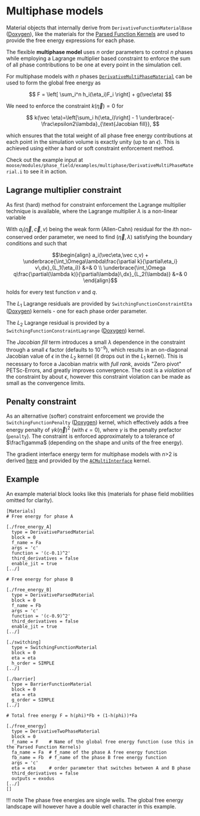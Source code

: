 # Multiphase models

Material objects that internally derive from `DerivativeFunctionMaterialBase` ([Doxygen](http://mooseframework.org/docs/doxygen/modules/classDerivativeFunctionMaterialBase.html)), like the materials for the [Parsed Function Kernels](FunctionMaterialKernels.md) are used to provide the free energy expressions for each phase.

The flexible **multiphase model** uses _n_ order parameters to control _n_ phases
while employing a Lagrange multiplier based constraint to enforce the sum of all
phase contributions to be one at every point in the simulation cell.

For multiphase models with _n_ phases [`DerivativeMultiPhaseMaterial`](DerivativeMultiPhaseMaterial.md)
can be used to form the global free energy as

$$
F = \left[ \sum_i^n h_i(\eta_i)F_i \right] + g(\vec\eta)
$$

We need to enforce the constraint $k(\vec\eta)=0$ for

$$
k(\vec \eta)=\left[\sum_i h(\eta_i)\right] - 1 \underbrace{- \frac\epsilon2\lambda}_{\text{Jacobian fill}},
$$

which ensures that the total weight of all phase free energy contributions at
each point in the simulation volume is exactly unity (up to an $\epsilon$). This
is achieved using either a hard or soft constraint enforcement method.

Check out the example input at `moose/modules/phase_field/examples/multiphase/DerivativeMultiPhaseMaterial.i` to see it in action.

## Lagrange multiplier constraint

As first (hard) method for constraint enforcement the Lagrange multiplier technique
is available, where the Lagrange multiplier $\lambda$ is a non-linear variable

With $a_i(\vec\eta,\vec c,v)$ being the weak form (Allen-Cahn) residual for the
$i$th non-conserved order parameter, we need to find $(\vec\eta,\lambda)$ satisfying
the boundary conditions and such that

$$\begin{align}
a_i(\vec\eta,\vec c,v) + \underbrace{\int_\Omega\lambda\frac{\partial k}{\partial\eta_i} v\,dx}_{L_1(\eta_i)} &=& 0 \\
\underbrace{\int_\Omega q\frac{\partial(\lambda k)}{\partial\lambda}\,dx}_{L_2(\lambda)} &=& 0
\end{align}$$

holds for every test function $v$ and $q$.

The $L_1$ Lagrange residuals are provided by `SwitchingFunctionConstraintEta` ([Doxygen](http://mooseframework.org/docs/doxygen/modules/classSwitchingFunctionConstraintEta.html)) kernels - one for each phase order parameter.

The $L_2$ Lagrange residual is provided by a `SwitchingFunctionConstraintLagrange` ([Doxygen](http://mooseframework.org/docs/doxygen/modules/classSwitchingFunctionConstraintLagrange.html)) kernel.

The _Jacobian fill_ term introduces a small $\lambda$ dependence in the constraint
through a small $\epsilon$ factor (defaults to $10^{-9}$), which results in an
on-diagonal Jacobian value of $\epsilon$ in the $L_2$ kernel (it drops out in
the $L_1$ kernel). This is necessary to force a Jacobian matrix with _full rank_,
avoids "Zero pivot" PETSc-Errors, and greatly improves convergence. The cost is
a _violation_ of the constraint by about $\epsilon$, however this constraint
violation can be made as small as the convergence limits.

## Penalty constraint

As an alternative (softer) constraint enforcement we provide the `SwitchingFunctionPenalty` ([Doxygen](http://mooseframework.org/docs/doxygen/modules/classSwitchingFunctionPenalty.html)) kernel, which effectively adds a free energy penalty of $\gamma k(\vec \eta)^2$ (with $\epsilon=0$), where $\gamma$ is the penalty prefactor (`penalty`). The constraint is enforced approximately to a tolerance of $\frac1\gamma$ (depending on the shape and units of the free energy).

The gradient interface energy term for multiphase models with _n_>2 is derived
[here](ACMultiInterface.md) and provided by the [`ACMultiInterface`](ACMultiInterface.md) kernel.


## Example

An example material block looks like this (materials for phase field mobilities omitted for clarity).

```puppet
[Materials]
# Free energy for phase A

[./free_energy_A]
  type = DerivativeParsedMaterial
  block = 0
  f_name = Fa
  args = 'c'
  function = '(c-0.1)^2'
  third_derivatives = false
  enable_jit = true
[../]

# Free energy for phase B

[./free_energy_B]
  type = DerivativeParsedMaterial
  block = 0
  f_name = Fb
  args = 'c'
  function = '(c-0.9)^2'
  third_derivatives = false
  enable_jit = true
[../]

[./switching]
  type = SwitchingFunctionMaterial
  block = 0
  eta = eta
  h_order = SIMPLE
[../]

[./barrier]
  type = BarrierFunctionMaterial
  block = 0
  eta = eta
  g_order = SIMPLE
[../]

# Total free energy F = h(phi)*Fb + (1-h(phi))*Fa

[./free_energy]
  type = DerivativeTwoPhaseMaterial
  block = 0
  f_name = F    # Name of the global free energy function (use this in the Parsed Function Kernels)
  fa_name = Fa  # f_name of the phase A free energy function
  fb_name = Fb  # f_name of the phase B free energy function
  args = 'c'
  eta = eta     # order parameter that switches between A and B phase
  third_derivatives = false
  outputs = exodus
[../]
[]
```

!!! note
    The phase free energies are single wells. The global free energy landscape
    will however have a double well character in this example.
